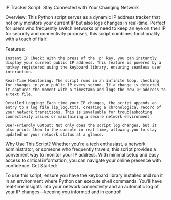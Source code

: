 IP Tracker Script: Stay Connected with Your Changing Network

Overview: This Python script serves as a dynamic IP address tracker that not only monitors your current IP but also logs changes in real-time. Perfect for users who frequently switch networks or need to keep an eye on their IP for security and connectivity purposes, this script combines functionality with a touch of flair!

Features:

    Instant IP Check: With the press of the 'p' key, you can instantly display your current public IP address. This feature is powered by a hotkey registered using the keyboard library, ensuring seamless user interaction.

    Real-Time Monitoring: The script runs in an infinite loop, checking for changes in your public IP every second. If a change is detected, it captures the moment with a timestamp and logs the new IP address to a text file.

    Detailed Logging: Each time your IP changes, the script appends an entry to a log file (ip_log.txt), creating a chronological record of your network transitions. This is invaluable for troubleshooting connectivity issues or maintaining a secure network environment.

    User-Friendly Output: Not only does the script log changes, but it also prints them to the console in real time, allowing you to stay updated on your network status at a glance.

Why Use This Script? Whether you're a tech enthusiast, a network administrator, or someone who frequently travels, this script provides a convenient way to monitor your IP address. With minimal setup and easy access to critical information, you can navigate your online presence with confidence.
Get Started:

To use this script, ensure you have the keyboard library installed and run it in an environment where Python can execute shell commands. You’ll have real-time insights into your network connectivity and an automatic log of your IP changes—keeping you informed and in control!
